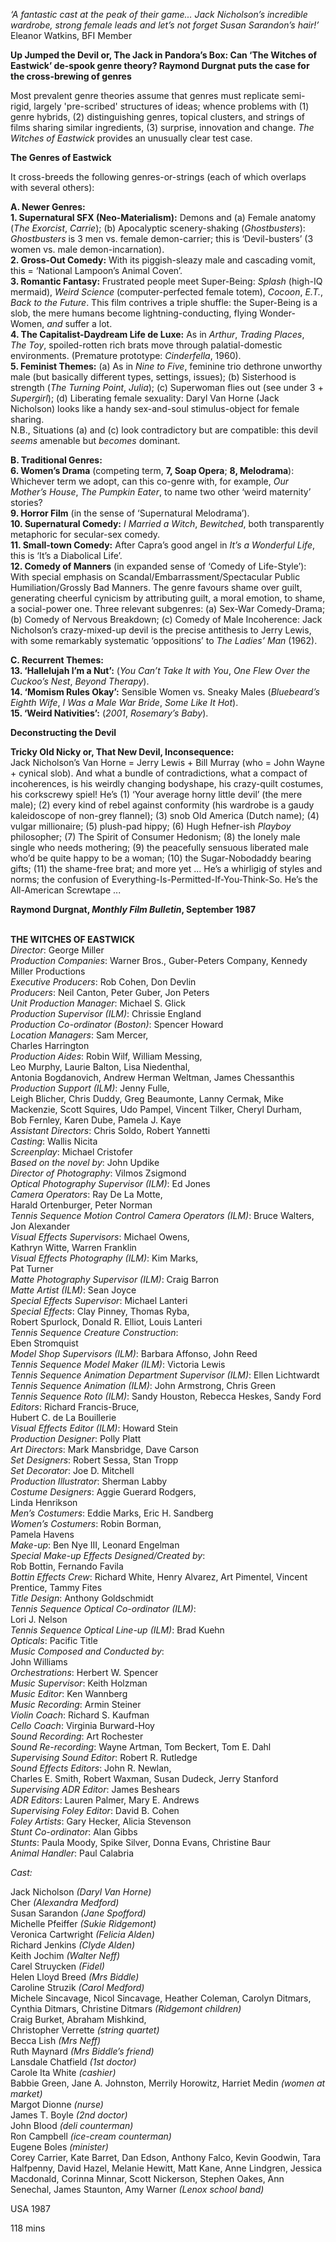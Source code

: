 

_‘A fantastic cast at the peak of their game... Jack Nicholson’s incredible wardrobe, strong female leads and let’s not forget Susan Sarandon’s hair!’_  
Eleanor Watkins, BFI Member

**Up Jumped the Devil or, The Jack in Pandora’s Box: Can ‘The Witches of Eastwick’ de-spook genre theory? Raymond Durgnat puts the case for the cross-brewing of genres**

Most prevalent genre theories assume that genres must replicate semi-rigid, largely 'pre-scribed' structures of ideas; whence problems with (1) genre hybrids, (2) distinguishing genres, topical clusters, and strings of films sharing similar ingredients, (3) surprise, innovation and change. _The Witches of Eastwick_ provides an unusually clear test case.

**The Genres of Eastwick**

It cross-breeds the following genres-or-strings (each of which overlaps with several others):

**A. Newer Genres:**  
**1. Supernatural SFX (Neo-Materialism):** Demons and (a) Female anatomy  
(_The Exorcist_, _Carrie_); (b) Apocalyptic scenery-shaking (_Ghostbusters_): _Ghostbusters_ is 3 men vs. female demon-carrier; this is ‘Devil-busters’ (3 women vs. male demon-incarnation).  
**2. Gross-Out Comedy:** With its piggish-sleazy male and cascading vomit, this = ‘National Lampoon’s Animal Coven’.  
**3. Romantic Fantasy:** Frustrated people meet Super-Being: _Splash_ (high-IQ mermaid), _Weird Science_ (computer-perfected female totem), _Cocoon_, _E.T._, _Back to the Future_. This film contrives a triple shuffle: the Super-Being is a slob, the mere humans become lightning-conducting, flying Wonder-Women, _and_ suffer a lot.  
**4. The Capitalist-Daydream Life de Luxe:** As in _Arthur_, _Trading Places_,  
_The Toy_, spoiled-rotten rich brats move through palatial-domestic environments. (Premature prototype: _Cinderfella_, 1960).  
**5. Feminist Themes:** (a) As in _Nine to Five_, feminine trio dethrone unworthy male (but basically different types, settings, issues); (b) Sisterhood is strength (_The Turning Point_, _Julia_); (c) Superwoman flies out (see under 3 + _Supergirl_); (d) Liberating female sexuality: Daryl Van Horne (Jack Nicholson) looks like a handy sex-and-soul stimulus-object for female sharing.  
N.B., Situations (a) and (c) look contradictory but are compatible: this devil _seems_ amenable but _becomes_ dominant.

**B. Traditional Genres:  
6. Women’s Drama** (competing term, **7, Soap Opera**; **8, Melodrama**): Whichever term we adopt, can this co-genre with, for example, _Our Mother’s House_, _The Pumpkin Eater_, to name two other ‘weird maternity’ stories?  
**9. Horror Film** (in the sense of ‘Supernatural Melodrama’).  
**10. Supernatural Comedy:** _I Married a Witch_, _Bewitched_, both transparently metaphoric for secular-sex comedy.  
**11. Small-town Comedy:** After Capra’s good angel in _It’s a Wonderful Life_, this is ‘It’s a Diabolical Life’.  
**12. Comedy of Manners** (in expanded sense of ‘Comedy of Life-Style’):  
With special emphasis on Scandal/Embarrassment/Spectacular Public Humiliation/Grossly Bad Manners. The genre favours shame over guilt, generating cheerful cynicism by attributing guilt, a moral emotion, to shame, a social-power one. Three relevant subgenres: (a) Sex-War Comedy-Drama; (b) Comedy of Nervous Breakdown; (c) Comedy of Male Incoherence: Jack Nicholson’s crazy-mixed-up devil is the precise antithesis to Jerry Lewis, with some remarkably systematic ‘oppositions’ to _The Ladies’ Man_ (1962).

**C. Recurrent Themes:**  
**13. ‘Hallelujah l’m a Nut’:** (_You Can’t Take It with You_, _One Flew Over the Cuckoo’s Nest_, _Beyond Therapy_).  
**14. ‘Momism Rules Okay’:** Sensible Women vs. Sneaky Males (_Bluebeard’s Eighth Wife_, _I Was a Male War Bride_, _Some Like It Hot_).  
**15. ‘Weird Nativities’:** (_2001_, _Rosemary’s Baby_).

**Deconstructing the Devil**

**Tricky Old Nicky or, That New Devil, Inconsequence:**  
Jack Nicholson’s Van Horne = Jerry Lewis + Bill Murray (who = John Wayne + cynical slob). And what a bundle of contradictions, what a compact of incoherences, is his weirdly changing bodyshape, his crazy-quilt costumes, his corkscrewy spiel! He’s (1) ‘Your average horny little devil’ (the mere male); (2) every kind of rebel against conformity (his wardrobe is a gaudy kaleidoscope of non-grey flannel); (3) snob Old America (Dutch name); (4) vulgar millionaire; (5) plush-pad hippy; (6) Hugh Hefner-ish _Playboy_ philosopher; (7) The Spirit of Consumer Hedonism; (8) the lonely male single who needs mothering; (9) the peacefully sensuous liberated male who’d be quite happy to be a woman; (10) the Sugar-Nobodaddy bearing gifts; (11) the shame-free brat; and more yet ... He’s a whirligig of styles and norms; the confusion of Everything-Is-Permitted-If-You-Think-So. He’s the All-American Screwtape ...

**Raymond Durgnat, _Monthly Film Bulletin_, September 1987**
<br><br>

**THE WITCHES OF EASTWICK**  
_Director_: George Miller  
_Production Companies_: Warner Bros.,  Guber-Peters Company,  Kennedy Miller Productions  
_Executive Producers_: Rob Cohen, Don Devlin  
_Producers_: Neil Canton, Peter Guber, Jon Peters  
_Unit Production Manager_: Michael S. Glick  
_Production Supervisor (ILM)_: Chrissie England  
_Production Co-ordinator (Boston)_: Spencer Howard  
_Location Managers_: Sam Mercer,  
Charles Harrington  
_Production Aides_: Robin Wilf, William Messing,  
Leo Murphy, Laurie Balton, Lisa Niedenthal,  
Antonia Bogdanovich, Andrew Herman Weltman, James Chessanthis  
_Production Support (ILM)_: Jenny Fulle,  
Leigh Blicher, Chris Duddy, Greg Beaumonte, Lanny Cermak, Mike Mackenzie, Scott Squires, Udo Pampel, Vincent Tilker, Cheryl Durham,  
Bob Fernley, Karen Dube, Pamela J. Kaye  
_Assistant Directors_: Chris Soldo, Robert Yannetti  
_Casting_: Wallis Nicita  
_Screenplay_: Michael Cristofer  
_Based on the novel by_: John Updike  
_Director of Photography_: Vilmos Zsigmond  
_Optical Photography Supervisor (ILM)_: Ed Jones  
_Camera Operators_: Ray De La Motte,  
Harald Ortenburger, Peter Norman  
_Tennis Sequence Motion Control Camera Operators (ILM)_: Bruce Walters, Jon Alexander  
_Visual Effects Supervisors_: Michael Owens,  
Kathryn Witte, Warren Franklin  
_Visual Effects Photography (ILM)_: Kim Marks,  
Pat Turner  
_Matte Photography Supervisor (ILM)_: Craig Barron  
_Matte Artist (ILM)_: Sean Joyce  
_Special Effects Supervisor_: Michael Lanteri  
_Special Effects_: Clay Pinney, Thomas Ryba,  
Robert Spurlock, Donald R. Elliot, Louis Lanteri  
_Tennis Sequence Creature Construction_:  
Eben Stromquist  
_Model Shop Supervisors (ILM)_: Barbara Affonso, John Reed  
_Tennis Sequence Model Maker (ILM)_: Victoria Lewis  
_Tennis Sequence Animation Department Supervisor (ILM)_: Ellen Lichtwardt  
_Tennis Sequence Animation (ILM)_: John Armstrong, Chris Green  
_Tennis Sequence Roto (ILM)_: Sandy Houston, Rebecca Heskes, Sandy Ford  
_Editors_: Richard Francis-Bruce,  
Hubert C. de La Bouillerie  
_Visual Effects Editor (ILM)_: Howard Stein  
_Production Designer_: Polly Platt  
_Art Directors_: Mark Mansbridge, Dave Carson  
_Set Designers_: Robert Sessa, Stan Tropp  
_Set Decorator_: Joe D. Mitchell  
_Production Illustrator_: Sherman Labby  
_Costume Designers_: Aggie Guerard Rodgers,  
Linda Henrikson  
_Men’s Costumers_: Eddie Marks, Eric H. Sandberg  
_Women’s Costumers_: Robin Borman,  
Pamela Havens  
_Make-up_: Ben Nye III, Leonard Engelman  
_Special Make-up Effects Designed/Created by_:  
Rob Bottin, Fernando Favila  
_Bottin Effects Crew_: Richard White, Henry Alvarez, Art Pimentel, Vincent Prentice, Tammy Fites  
_Title Design_: Anthony Goldschmidt  
_Tennis Sequence Optical Co-ordinator (ILM)_:  
Lori J. Nelson  
_Tennis Sequence Optical Line-up (ILM)_: Brad Kuehn  
_Opticals_: Pacific Title  
_Music Composed and Conducted by_:  
John Williams  
_Orchestrations_: Herbert W. Spencer  
_Music Supervisor_: Keith Holzman  
_Music Editor_: Ken Wannberg  
_Music Recording_: Armin Steiner  
_Violin Coach_: Richard S. Kaufman  
_Cello Coach_: Virginia Burward-Hoy  
_Sound Recording_: Art Rochester  
_Sound Re-recording_: Wayne Artman, Tom Beckert, Tom E. Dahl  
_Supervising Sound Editor_: Robert R. Rutledge  
_Sound Effects Editors_: John R. Newlan,  
Charles E. Smith, Robert Waxman, Susan Dudeck, Jerry Stanford  
_Supervising ADR Editor_: James Beshears  
_ADR Editors_: Lauren Palmer, Mary E. Andrews  
_Supervising Foley Editor_: David B. Cohen  
_Foley Artists_: Gary Hecker, Alicia Stevenson  
_Stunt Co-ordinator_: Alan Gibbs  
_Stunts_: Paula Moody, Spike Silver, Donna Evans, Christine Baur  
_Animal Handler_: Paul Calabria

_Cast:_

Jack Nicholson _(Daryl Van Horne)_  
Cher _(Alexandra Medford)_  
Susan Sarandon _(Jane Spofford)_  
Michelle Pfeiffer _(Sukie Ridgemont)_  
Veronica Cartwright _(Felicia Alden)_  
Richard Jenkins _(Clyde Alden)_  
Keith Jochim _(Walter Neff)_  
Carel Struycken _(Fidel)_  
Helen Lloyd Breed _(Mrs Biddle)_  
Caroline Struzik _(Carol Medford)_  
Michele Sincavage, Nicol Sincavage, Heather Coleman, Carolyn Ditmars, Cynthia Ditmars, Christine Ditmars _(Ridgemont children)_  
Craig Burket, Abraham Mishkind,  
Christopher Verrette _(string quartet)_  
Becca Lish _(Mrs Neff)_  
Ruth Maynard _(Mrs Biddle’s friend)_  
Lansdale Chatfield _(1st doctor)_  
Carole Ita White _(cashier)_  
Babbie Green, Jane A. Johnston, Merrily Horowitz, Harriet Medin _(women at market)_  
Margot Dionne _(nurse)_  
James T. Boyle _(2nd doctor)_  
John Blood _(deli counterman)_  
Ron Campbell _(ice-cream counterman)_  
Eugene Boles _(minister)_  
Corey Carrier, Kate Barret, Dan Edson, Anthony Falco, Kevin Goodwin, Tara Halfpenny, David Hazel, Melanie Hewitt, Matt Kane, Anne Lindgren, Jessica Macdonald, Corinna Minnar, Scott Nickerson, Stephen Oakes, Ann Senechal, James Staunton, Amy Warner _(Lenox school band)_

USA 1987

118 mins
<!--stackedit_data:
eyJoaXN0b3J5IjpbOTMwMDU3N119
-->